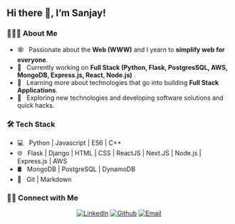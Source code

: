 <h2> Hi there 👋, I’m Sanjay!</h2>

<h3> 👨🏻‍💻 About Me </h3>

- 🕸️ &nbsp; Passionate about the **Web (WWW)** and I yearn to **simplify web for everyone**.
- 🔭 &nbsp; Currently working on **Full Stack (Python, Flask, PostgresSQL, AWS, MongoDB, Express.js, React, Node.js)** .
- 🌱 &nbsp; Learning more about technologies that go into building **Full Stack Applications**.
- 🤔 &nbsp; Exploring new technologies and developing software solutions and quick hacks.

<h3>🛠 Tech Stack</h3>

- 💻 &nbsp; Python | Javascript | ES6 | C++
- 🌐 &nbsp; Flask | Django | HTML | CSS | ReactJS | Next.JS | Node.js | Express.js | AWS
- 🛢 &nbsp; MongoDB | PostgreSQL | DynamoDB
- 🔧 &nbsp; Git | Markdown

<h3> 🤝🏻 Connect with Me </h3>

<p align="center">
<a href="https://www.linkedin.com/in/MSanjaySharma/"><img alt="LinkedIn" src="https://img.shields.io/badge/LinkedIn-M%20Sanjay%20Sharma-blue?style=flat&logo=linkedin"></a>
<a href="https://github.com/MSanjaySharma"><img alt="Github" src="https://img.shields.io/badge/GitHub-MSanjaySharma-blue?style=flat&logo=github"></a>
<a href="mailto:sanjay98.sharma@gmail.com"><img alt="Email" src="https://img.shields.io/badge/Email-sanjay98.sharma%40gmail.com-blue?style=flat&logo=gmail"></a>
</p>
